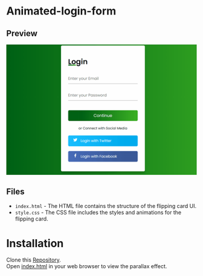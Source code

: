 # Animated-login-form
## Preview
![Animated-login-form](https://github.com/Sais-27/Animated-login-form/blob/main/Login%20page.gif)
## Files
- `index.html` - The HTML file contains the structure of the flipping card UI.
- `style.css` - The CSS file includes the styles and animations for the flipping card.
# Installation
Clone this [Repository](https://github.com/Sais-27/Animated-login-form.git).<br/>
Open [index.html](https://github.com/Sais-27/Animated-login-form/blob/main/index.html) in your web browser to view the parallax effect.


